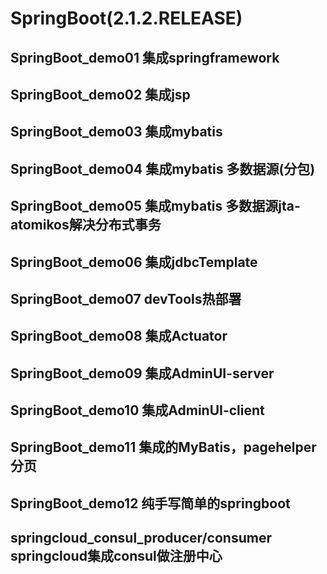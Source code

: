 # SpringBoot(2.1.2.RELEASE)

## SpringBoot_demo01 集成springframework
## SpringBoot_demo02 集成jsp
## SpringBoot_demo03 集成mybatis
## SpringBoot_demo04 集成mybatis 多数据源(分包)
## SpringBoot_demo05 集成mybatis 多数据源jta-atomikos解决分布式事务
## SpringBoot_demo06 集成jdbcTemplate
## SpringBoot_demo07 devTools热部署
## SpringBoot_demo08 集成Actuator
## SpringBoot_demo09 集成AdminUI-server
## SpringBoot_demo10 集成AdminUI-client
## SpringBoot_demo11 集成的MyBatis，pagehelper分页
## SpringBoot_demo12 纯手写简单的springboot
## springcloud_consul_producer/consumer springcloud集成consul做注册中心